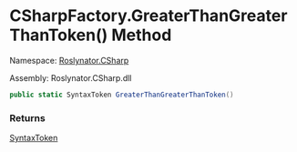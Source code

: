 # CSharpFactory\.GreaterThanGreaterThanToken\(\) Method

Namespace: [Roslynator.CSharp](../../README.md)

Assembly: Roslynator\.CSharp\.dll

```csharp
public static SyntaxToken GreaterThanGreaterThanToken()
```

### Returns

[SyntaxToken](https://docs.microsoft.com/en-us/dotnet/api/microsoft.codeanalysis.syntaxtoken)

